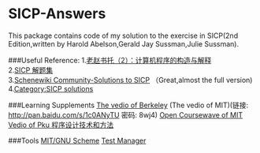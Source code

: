 # SICP-Answers

This package contains code of my solution to the exercise in SICP(2nd Edition,written by Harold Abelson,Gerald Jay Sussman,Julie Sussman).

###Useful Reference:
1.[老赵书托（2）：计算机程序的构造与解释](http://www.cnblogs.com/JeffreyZhao/archive/2009/07/15/recommended-reading-2-sicp.html)<br />
2.[SICP 解题集](http://sicp.readthedocs.org/en/latest/)<br />
3.[Schenewiki Community-Solutions to SICP](http://community.schemewiki.org/?SICP-Solutions) （Great,almost the full version)<br />
4.[Category:SICP solutions](http://wiki.drewhess.com/wiki/Category:SICP_solutions)<br />

###Learning Supplements
    [The vedio of Berkeley](https://www.youtube.com/watch?v=l28HAzKy0N8&list=PL3E89002AA9B9879E)
    (The vedio of MIT)(链接: http://pan.baidu.com/s/1c0ANyTU 密码: 8wj4)
    [Open Coursewave of MIT](http://ocw.mit.edu/courses/electrical-engineering-and-computer-science/6-001-structure-and-interpretation-of-computer-programs-spring-2005/)
    [Vedio of Pku 程序设计技术和方法](http://www.math.pku.edu.cn/teachers/qiuzy/progtech/)
    
###Tools
  [MIT/GNU Scheme](http://www.gnu.org/software/mit-scheme/)
  [Test Manager](http://web.mit.edu/~axch/www/test_manager.html)
    


